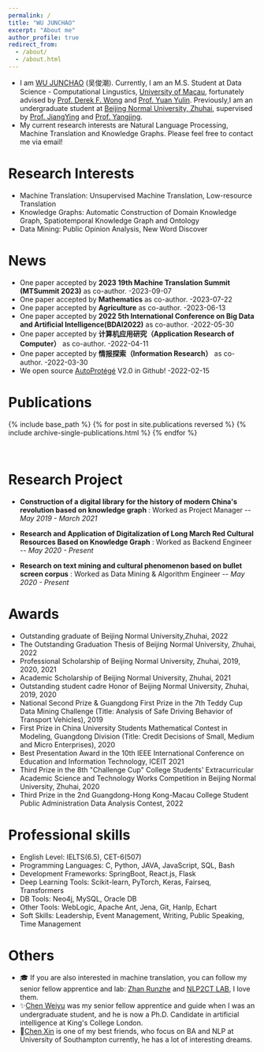 ```yaml
---
permalink: /
title: "WU JUNCHAO"
excerpt: "About me"
author_profile: true
redirect_from: 
  - /about/
  - /about.html
---
```


- I am [WU JUNCHAO](https://junchaoiu.github.io) (吴俊潮). Currently, I am an M.S. Student at Data Science - Computational Lingustics, [University of Macau](https://www.um.edu.mo/), fortunately advised by [Prof. Derek F. Wong](https://www.fst.um.edu.mo/personal/derek-wong/) and [Prof. Yuan Yulin](https://fah.um.edu.mo/yuan-yulin/). Previously,I am an undergraduate student at [Beijing Normal University, Zhuhai](https://english.bnuz.edu.cn/), supervised by [Prof. JiangYing](https://rsgyy.bnu.edu.cn/yjjg/glcxyjzx/glcxyjzxrcdw/97671.html) and [Prof. Yangjing](https://rsgyy.bnu.edu.cn/yjjg/yykxyjzx/rcdw2/97903.html). 
- My current research interests are Natural Language Processing, Machine Translation and Knowledge Graphs. Please feel free to contact me via email!

Research Interests
======
- Machine Translation: Unsupervised Machine Translation, Low-resource Translation
- Knowledge Graphs: Automatic Construction of Domain Knowledge Graph, Spatiotemporal Knowledge Graph and Ontology
- Data Mining: Public Opinion Analysis, New Word Discover

News
======
- One paper accepted by **2023 19th Machine Translation Summit (MTSummit 2023)** as co-author. -2023-09-07
- One paper accepted by **Mathematics** as co-author.  -2023-07-22
- One paper accepted by **Agriculture** as co-author.  -2023-06-13
- One paper accepted by **2022 5th International Conference on Big Data and Artificial Intelligence(BDAI2022)** as co-author. -2022-05-30
- One paper accepted by **计算机应用研究（Application Research of Computer）** as co-author. -2022-04-11
- One paper accepted by **情报探索（Information Research）** as co-author. -2022-03-30
- We open source [AutoProtégé](https://github.com/junchaoIU/AutoProtege) V2.0 in Github! -2022-02-15

Publications
======
{% include base_path %}
{% for post in site.publications reversed %}
  {% include archive-single-publications.html %}
{% endfor %}

<br/>

Research Project
======
* **Construction of a digital library for the history of modern China's revolution based on knowledge graph** : Worked as Project Manager -- *May 2019 - March 2021*

* **Research and Application of Digitalization of Long March Red Cultural Resources Based on Knowledge Graph** : Worked as Backend Engineer -- *May 2020 - Present*
 
* **Research on text mining and cultural phenomenon based on bullet screen corpus** : Worked as Data Mining & Algorithm Engineer -- *May 2020 - Present*


Awards
======
- Outstanding graduate of Beijing Normal University,Zhuhai, 2022
- The Outstanding Graduation Thesis of Beijing Normal University, Zhuhai, 2022
- Professional Scholarship of Beijing Normal University, Zhuhai, 2019, 2020, 2021
- Academic Scholarship of Beijing Normal University, Zhuhai, 2021
- Outstanding student cadre Honor of Beijing Normal University, Zhuhai, 2019, 2020
- National Second Prize & Guangdong First Prize in the 7th Teddy Cup Data Mining Challenge (Title: Analysis of Safe Driving Behavior of Transport Vehicles), 2019
- First Prize in China University Students Mathematical Contest in Modeling, Guangdong Division (Title: Credit Decisions of Small, Medium and Micro Enterprises), 2020
- Best Presentation Award in the 10th IEEE International Conference on Education and Information Technology, ICEIT 2021
- Third Prize in the 8th "Challenge Cup" College Students' Extracurricular Academic Science and Technology Works Competition in Beijing Normal University, Zhuhai, 2020
- Third Prize in the 2nd Guangdong-Hong Kong-Macau College Student Public Administration Data Analysis Contest, 2022

Professional skills
======
* English Level: IELTS(6.5), CET-6(507)
* Programming Languages: C, Python, JAVA, JavaScript, SQL, Bash
* Development Frameworks: SpringBoot, React.js, Flask
* Deep Learning Tools: Scikit-learn, PyTorch, Keras, Fairseq, Transformers
* DB Tools: Neo4j, MySQL, Oracle DB
* Other Tools: WebLogic, Apache Ant, Jena, Git, Hanlp, Echart
* Soft Skills: Leadership, Event Management, Writing, Public Speaking, Time Management

Others
======
- 🎓 If you are also interested in machine translation, you can follow my senior fellow apprentice and lab: [Zhan Runzhe](https://runzhe.me/) and [NLP2CT LAB](http://nlp2ct.cis.um.edu.mo/), I love them.
- ✨[Chen Weiyu](https://github.com/weiyuchens) was my senior fellow apprentice and guide when I was an undergraduate student, and he is now a Ph.D. Candidate in artificial intelligence at King's College London.
- 🌈[Chen Xin](https://github.com/Chen-X666) is one of my best friends, who focus on BA and NLP at University of Southampton currently, he has a lot of interesting dreams.
